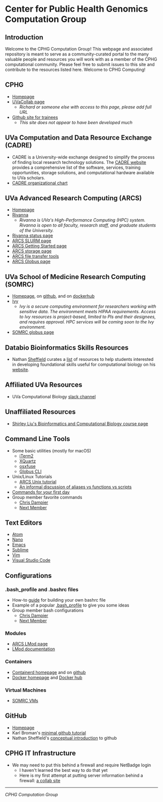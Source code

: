 # Center for Public Health Genomics Computation Group


## Introduction

Welcome to the CPHG Computation Group! This webpage and associated repository is meant to serve as a community-curated portal to the many valuable people and resources you will work with as a member of the CPHG computational community. Please feel free to submit issues to this site and contribute to the resources listed here. Welcome to CPHG Computing!


## CPHG

* [Homepage](https://med.virginia.edu/cphg/)
* [UVaCollab page](https://collab.its.virginia.edu/portal)
  * *Richard or someone else with access to this page, please add full URL*
* [Github site for trainees](https://github.com/CPHG-Trainees)
  * *This site does not appear to have been developed much*


## UVa Computation and Data Resource Exchange (CADRE)

* CADRE is a University-wide exchange designed to simplify the process of finding local research technology solutions. The [CADRE website][cadre] provides a comprehensive list of the software, services, training opportunities, storage solutions, and computational hardware available to UVa scholars.
* [CADRE organizational chart](https://cadre.virginia.edu/cadre-about-us)


## UVa Advanced Research Computing (ARCS)

* [Homepage](https://arcs.virginia.edu/)
* [Rivanna](https://arcs.virginia.edu/rivanna)
  * *Rivanna is UVa's High-Performance Computing (HPC) system. Rivanna is open to all faculty, research staff, and graduate students of the University.*
* [Rivanna status page](https://arcs.virginia.edu/rivanna-status-update)
* [ARCS SLURM page](https://arcs.virginia.edu/slurm)
* [ARCS Getting Started page](https://arcs.virginia.edu/getting-started)
* [ARCS storage page](https://arcs.virginia.edu/storage)
* [ARCS file transfer tools](https://arcs.virginia.edu/login-and-file-transfer)
* [ARCS Globus page](https://arcs.virginia.edu/globus)


## UVa School of Medicine Research Computing (SOMRC)

* [Homepage](https://somrc.virginia.edu/), on [github](https://github.com/uvasomrc), and on [dockerhub](https://hub.docker.com/u/somrc)
* [Ivy](https://somrc.virginia.edu/userinfo/ivy/)
  * *Ivy is a secure computing environment for researchers working with sensitive data. The environment meets HIPAA requirements. Access to Ivy resources is project-based, limited to PIs and their designees, and requires approval. HPC services will be coming soon to the Ivy environment.*
* [SOMRC globus page](https://somrc.virginia.edu/userinfo/globus/)


## Databio Bioinformatics Skills Resources

* Nathan [Sheffield][sheffield] curates a [list](http://databio.org/skills/) of resources to help students interested in developing foundational skills useful for computational biology on his [website](http://databio.org/).


## Affiliated UVa Resources

* UVa Computational Biology [slack channel](https://uvacompbio.slack.com/)


## Unaffiliated Resources

* [Shirley Liu's Bioinformatics and Computational Biology course page](https://canvas.harvard.edu/courses/49497/pages/course-schedule)


## Command Line Tools

* Some basic utilities (mostly for macOS)
  * [iTerm2](https://www.iterm2.com/)
  * [XQuartz](https://www.xquartz.org/)
  * [osxfuse](https://osxfuse.github.io/)
  * [Globus CLI](https://docs.globus.org/cli/)
* Unix/Linux Tutorials
  * [ARCS Unix tutorial](https://arcs.virginia.edu/UNIX-tutorials-for-beginners)
  * [An informal discussion of aliases vs functions vs scripts](https://unix.stackexchange.com/questions/30925/in-bash-when-to-alias-when-to-script-and-when-to-write-a-function)
* [Commands for your first day](first_day.md)
* Group member favorite commands
  * [Chris Dampier](fav_commands/dampier_commands.md)
  * [Next Member](fav_commands/member_commands.md)


## Text Editors

* [Atom](https://atom.io/)
* [Nano](https://www.nano-editor.org/)
* [Emacs](https://www.gnu.org/software/emacs/)
* [Sublime](https://www.sublimetext.com/)
* [Vim](https://www.vim.org/)
* [Visual Studio Code](https://code.visualstudio.com/)


## Configurations

### .bash_profile and .bashrc files
* How-to [guide][bashrc] for building your own bashrc file
* Example of a popular [.bash_profile](https://gist.github.com/stephenll/8762279) to give you some ideas
* Group member bash configurations
  * [Chris Dampier](bash_profiles/dampier_macos_bash_profile.bash)
  * [Next Member](bash_profiles/member_linux_bashrc.bash)

### Modules
* [ARCS LMod page](https://arcs.virginia.edu/lmod)
* [LMod documentation](https://lmod.readthedocs.io/en/latest/)

### Containers
* [Containerd homepage](https://containerd.io/) and on [github](https://github.com/containerd/containerd)
* [Docker homepage](https://www.docker.com/) and [Docker hub](https://hub.docker.com/)

### Virtual Machines
* [SOMRC VMs](https://somrc.virginia.edu/userinfo/ivy/#virtual-machines)


## GitHub

* [Homepage](https://github.com/)
* Karl Broman's [minimal github tutorial](https://github.com/kbroman/github_tutorial)
* Nathan Sheffield's [conceptual introduction][github] to github


## CPHG IT Infrastructure

* We may need to put this behind a firewall and require NetBadge login
  * I haven't learned the best way to do that yet
  * Here is my first attempt at putting server information behind a firewall: [a collab site](https://collab.its.virginia.edu/portal/site/a412f617-1d58-4aa2-a58a-1cd7f37b93dc/page/02d2821c-67f4-456f-ada7-023e878d92d5)

---
*CPHG Computation Group*

[cadre]: https://cadre.virginia.edu/
[sheffield]: https://med.virginia.edu/faculty/faculty-listing/ns5bc/
[bashrc]: https://medium.com/@tzhenghao/a-guide-to-building-a-great-bashrc-23c52e466b1c
[github]: http://databio.org/slides/collaborative_software_development.html#/title
